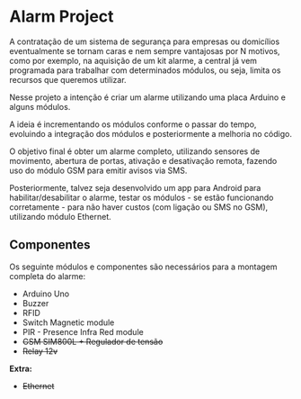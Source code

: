 # Alarm Project

A contratação de um sistema de segurança para empresas ou domicílios eventualmente se tornam caras e nem sempre vantajosas por N motivos, como por exemplo, na aquisição de um kit alarme, a central já vem programada para trabalhar com determinados módulos, ou seja, limita os recursos que queremos utilizar.

Nesse projeto a intenção é criar um alarme utilizando uma placa Arduino e alguns módulos.

A ideia é incrementando os módulos conforme o passar do tempo, evoluindo a integração dos módulos e posteriormente a melhoria no código.

O objetivo final é obter um alarme completo, utilizando sensores de movimento, abertura de portas, ativação e desativação remota, fazendo uso do módulo GSM para emitir avisos via SMS.

Posteriormente, talvez seja desenvolvido um app para Android para habilitar/desabilitar o alarme, testar os módulos - se estão funcionando corretamente - para não haver custos (com ligação ou SMS no GSM), utilizando módulo Ethernet.


## Componentes

Os seguinte módulos e componentes são necessários para a montagem completa do alarme:

 * Arduino Uno 
 * Buzzer 
 * RFID
 * Switch Magnetic module
 * PIR - Presence Infra Red module
 * <s>GSM SIM800L + Regulador de tensão </s>
 * <s>Relay 12v </s>
 
 **Extra:**
 * <s> Ethernet </s>
